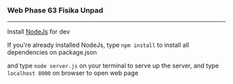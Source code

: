 ### Web Phase 63 Fisika Unpad

___

Install [NodeJs](https://nodejs.org/en/ "Download NodeJs") for dev

If you're already installed NodeJs, type `npm install` to install all dependencies on package.json

and type `node server.js` on your terminal to serve up the server, and type `localhost 8000` on browser to open web page